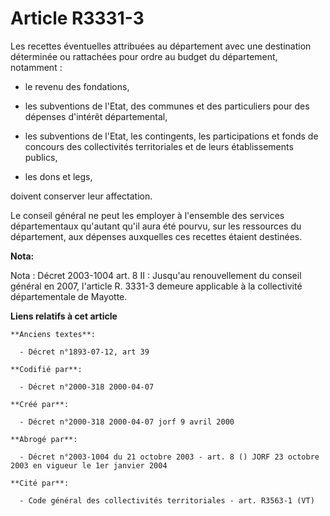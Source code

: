 # Article R3331-3

Les recettes éventuelles attribuées au département avec une destination déterminée ou rattachées pour ordre au budget du
département, notamment :

- le revenu des fondations,

- les subventions de l'Etat, des communes et des particuliers pour des dépenses d'intérêt départemental,

- les subventions de l'Etat, les contingents, les participations et fonds de concours des collectivités territoriales et de
leurs établissements publics,

- les dons et legs,

doivent conserver leur affectation.

Le conseil général ne peut les employer à l'ensemble des services départementaux qu'autant qu'il aura été pourvu, sur les
ressources du département, aux dépenses auxquelles ces recettes étaient destinées.

**Nota:**

Nota : Décret 2003-1004 art. 8 II : Jusqu'au renouvellement du conseil général en 2007, l'article R. 3331-3 demeure
applicable à la collectivité départementale de Mayotte.

**Liens relatifs à cet article**

	**Anciens textes**:

	  - Décret n°1893-07-12, art 39

	**Codifié par**:

	  - Décret n°2000-318 2000-04-07

	**Créé par**:

	  - Décret n°2000-318 2000-04-07 jorf 9 avril 2000

	**Abrogé par**:

	  - Décret n°2003-1004 du 21 octobre 2003 - art. 8 () JORF 23 octobre 2003 en vigueur le 1er janvier 2004

	**Cité par**:

	  - Code général des collectivités territoriales - art. R3563-1 (VT)
